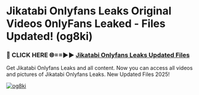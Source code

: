# Jikatabi Onlyfans Leaks Original Videos 0nlyFans Leaked - Files Updated! (og8ki)

<h3>🔴 CLICK HERE 🌐==►► <a href="https://tinyurl.com/4seja8ks" rel="nofollow">Jikatabi Onlyfans Leaks Updated Files</a></h3>

Get Jikatabi Onlyfans Leaks and all content. Now you can access all videos and pictures of Jikatabi Onlyfans Leaks. New Updated Files 2025!

[![og8ki](https://i.imgur.com/EWjZXRe.gif)](https://tinyurl.com/4seja8ks)
